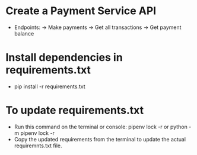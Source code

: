 # Create a Payment Service API
 - Endpoints:
  -> Make payments
  -> Get all transactions
  -> Get payment balance

# Install dependencies in requirements.txt
- pip install -r requirements.txt

# To update requirements.txt
- Run this command on the terminal or console: pipenv lock -r or python -m pipenv lock -r
- Copy the updated requirements from the terminal to update the actual requiremnts.txt file.
